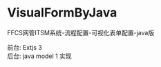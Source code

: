 ﻿VisualFormByJava
================

FFCS网管ITSM系统-流程配置-可视化表单配置-java版

前台: Extjs 3  
后台: java model 1 实现